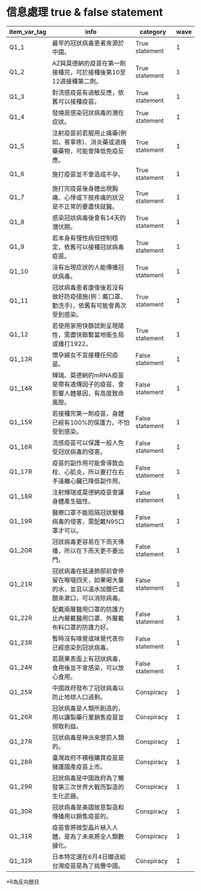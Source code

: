 # 信息處理 true & false statement
|item_var_tag|info|category|wave|
|------------|----|--------|----|
|Q1_1|最早的冠狀病毒患者來源於中國。|True statement|1|
|Q1_2|AZ與莫德納的疫苗在第一劑接種完，可於接種後第10至12週接種第二劑。|True statement|1|
|Q1_3|對流感疫苗有過敏反應，依舊可以接種疫苗。|True statement|1|
|Q1_4|發燒是感染冠狀病毒的潛在症狀。|True statement|1|
|Q1_5|注射疫苗前若服用止痛藥(例如，普拿疼)、消炎藥或退燒藥藥物，可能會降低免疫反應。|True statement|1|
|Q1_6|施打疫苗並不會造成不孕。|True statement|1|
|Q1_7|施打完疫苗後身體出現胸痛、心悸或下肢疼痛的狀況是不正常的要盡快就醫。|True statement|1|
|Q1_8|感染冠狀病毒後會有14天的潛伏期。|True statement|1|
|Q1_9|若本身有慢性病但控制穩定，依舊可以接種冠狀病毒疫苗。|True statement|1|
|Q1_10|沒有出現症狀的人能傳播冠狀病毒。|True statement|1|
|Q1_11|冠狀病毒患者康復後若沒有做好防疫措施(例：戴口罩、勤洗手)，依舊有可能會再次受到感染。|True statement|1|
|Q1_12|若使用家用快篩試劑呈現陽性，需盡快聯繫當地衛生局或播打1922。|True statement|1|
|Q1_13R|懷孕婦女不宜接種任何疫苗。|False statement|1|
|Q1_14R|輝瑞、莫德納的mRNA疫苗是帶有遺傳因子的疫苗，會影響人體基因，有高度致命風險。|False statement|1|
|Q1_15R|若接種完第一劑疫苗，身體已經有100%的保護力，不怕受到感染。|False statement|1|
|Q1_16R|流感疫苗可以保護一般人免受冠狀病毒的侵害。|False statement|1|
|Q1_17R|疫苗的副作用可能會導致血栓、心肌炎，所以要打在右手遠離心臟已降低副作用。|False statement|1|
|Q1_18R|注射輝瑞或莫德納疫苗會讓身體產生磁性。|False statement|1|
|Q1_19R|醫療口罩不能阻隔冠狀變種病毒的侵害，需配戴N95口罩才可以。|False statement|1|
|Q1_20R|冠狀病毒更容易在下雨天傳播，所以在下雨天更不要出門。|False statement|1|
|Q1_21R|冠狀病毒在抵達肺部前會停留在喉嚨四天，如果喝大量的水，並且以溫水加鹽巴或醋來漱口，可以消除病毒。|False statement|1|
|Q1_22R|配戴兩層醫用口罩的防護力比內層戴醫用口罩、外層戴布料口罩的防謢力好。|False statement|1|
|Q1_23R|暫時沒有嗅覺或味覺代表你已經感染到冠狀病毒。|False statement|1|
|Q1_24R|若蔬果表面上有冠狀病毒，食用後並不會感染，可以放心食用。|False statement|1|
|Q1_25R|中國政府發布了冠狀病毒以防止地球人口過剩。|Conspiracy|1|
|Q1_26R|冠狀病毒是人類所創造的，用以讓製藥行業銷售疫苗並撈取利益。|Conspiracy|1|
|Q1_27R|冠狀病毒是神派來懲罰人類的。|Conspiracy|1|
|Q1_28R|臺灣政府不積極購買疫苗是擁護國產疫苗上市。|Conspiracy|1|
|Q1_29R|冠狀病毒是中國政府為了觸發第三次世界大戰而製造的生化武器。|Conspiracy|1|
|Q1_30R|冠狀病毒是美國故意製造和傳播用以銷售疫苗的。|Conspiracy|1|
|Q1_31R|疫苗會將微型晶片植入人體，是為了未來將全人類數據化。|Conspiracy|1|
|Q1_32R|日本特定選在6月4日贈送給台灣疫苗是為了挑釁中國。|Conspiracy|1|

 *R為反向題目
